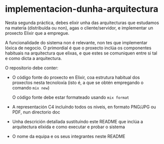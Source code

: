 # implementacion-dunha-arquitectura

Nesta segunda práctica, debes elixir unha das arquitecturas que
estudamos na materia (distribuída ou non), agas o cliente/servidor, e
implementar un proxecto Elixir que a empregue.

A funcionalidade do sistema non é relevante, non tes que implementar
lóxica de negocio. O primordial é que o proxecto inclúa os componentes
habituais na arquitectura que elixas, e que estes se comuniquen entre
si tal e como dicta a arquitectura.

O repositorio debe conter:

  -  O código fonte do proxecto en Elixir, coa estrutura habitual dos
     proxectos nesta tecnoloxía (isto é, a que se obtén empregando o
     comando `mix new`)
	 
	 O código fonte debe estar formateado usando `mix format` 
  
  -  A representación C4 incluíndo todos os niveis, en formato PNG/JPG
     ou PDF, nun directorio doc
  
  -  Unha descrición detallada sustituíndo este README que inclúa a
     arquitectura elixida e como executar e probar o sistema
	 
  -  O nome da equipa e os seus integrantes neste README
